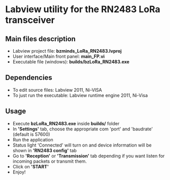 # Labview utility for the RN2483 LoRa transceiver

Main files description
----------------------
- Labview project file: <b>bzminds_LoRa_RN2483.lvproj</b>
- User interface/Main front panel: <b>main_FP.vi</b>
- Executable file (windows): <b>builds/bzLoRa_RN2483.exe</b>

Dependencies
------------
- To edit source files: Labview 2011, Ni-VISA
- To just run the executable: Labview runtime engine 2011, Ni-Visa

Usage
-----
- Execute <b>bzLoRa_RN2483.exe</b> inside <b>builds/</b> folder
- In <b>'Settings'</b> tab, choose the appropriate com 'port' and 'baudrate' (default is 57600)
- Run the application
- Status light 'Connected' will turn on and device information will be shown in <b>'RN2483 config'</b> tab
- Go to <b>'Reception'</b> or <b>'Transmission'</b> tab depending if you want listen for incoming packets or transmit them.
- Click on <b>'START'</b>
- Enjoy!

